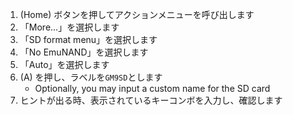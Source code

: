 1. (Home) ボタンを押してアクションメニューを呼び出します
2. 「More...」を選択します
3. 「SD format menu」を選択します
4. 「No EmuNAND」を選択します
5. 「Auto」を選択します
6. (A) を押し、ラベルを`GM9SD`とします
    - Optionally, you may input a custom name for the SD card
7. ヒントが出る時、表示されているキーコンボを入力し、確認します
